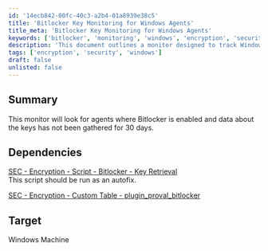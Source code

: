 ```yaml
---
id: '14ecb842-00fc-40c3-a2b4-01a8939e38c5'
title: 'Bitlocker Key Monitoring for Windows Agents'
title_meta: 'Bitlocker Key Monitoring for Windows Agents'
keywords: ['bitlocker', 'monitoring', 'windows', 'encryption', 'security']
description: 'This document outlines a monitor designed to track Windows agents with Bitlocker enabled, specifically focusing on those where key data has not been gathered for over 30 days. It includes dependencies for script execution and custom table integration for effective key retrieval.'
tags: ['encryption', 'security', 'windows']
draft: false
unlisted: false
---
```

## Summary

This monitor will look for agents where Bitlocker is enabled and data about the keys has not been gathered for 30 days.

## Dependencies

[SEC - Encryption - Script - Bitlocker - Key Retrieval](https://proval.itglue.com/DOC-5078775-8009806)  
This script should be run as an autofix.  

[SEC - Encryption - Custom Table - plugin_proval_bitlocker](https://proval.itglue.com/DOC-5078775-8038616)  

## Target

Windows Machine












